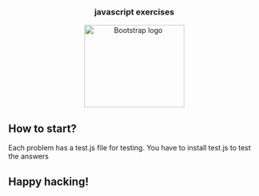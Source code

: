 <h3 align="center">javascript exercises</h3>
<p align="center">
  <a href="#">
    <img src="https://upload.wikimedia.org/wikipedia/commons/9/99/Unofficial_JavaScript_logo_2.svg" alt="Bootstrap logo" width="200" height="165">
  </a>
</p>

## How to start?

Each problem has a test.js file for testing. You have to install test.js to test the answers


## Happy hacking!
